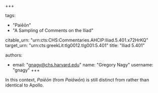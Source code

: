 +++

tags:
- "Paiēōn"
- "A Sampling of Comments on the Iliad"

citable_urn: "urn:cts:CHS:Commentaries.AHCIP:Iliad.5.401.x72HrKQ"
target_urn: "urn:cts:greekLit:tlg0012.tlg001:5.401"
title: "Iliad 5.401"

authors:
- email: "gnagy@chs.harvard.edu"
  name: "Gregory Nagy"
  username: "gnagy"
+++

<p>In this context, <em>Paiēōn</em> (from <em>Paiāwōn</em>) is still distinct from rather than identical to Apollo.  </p>